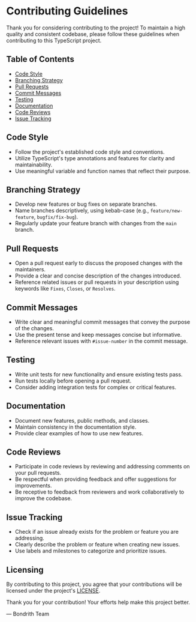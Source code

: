 # Contributing Guidelines

Thank you for considering contributing to the project! To maintain a high quality and consistent codebase, please follow these guidelines when contributing to this TypeScript project.

## Table of Contents

- [Code Style](#code-style)
- [Branching Strategy](#branching-strategy)
- [Pull Requests](#pull-requests)
- [Commit Messages](#commit-messages)
- [Testing](#testing)
- [Documentation](#documentation)
- [Code Reviews](#code-reviews)
- [Issue Tracking](#issue-tracking)

## Code Style

- Follow the project's established code style and conventions.
- Utilize TypeScript's type annotations and features for clarity and maintainability.
- Use meaningful variable and function names that reflect their purpose.

## Branching Strategy

- Develop new features or bug fixes on separate branches.
- Name branches descriptively, using kebab-case (e.g., `feature/new-feature`, `bugfix/fix-bug`).
- Regularly update your feature branch with changes from the `main` branch.

## Pull Requests

- Open a pull request early to discuss the proposed changes with the maintainers.
- Provide a clear and concise description of the changes introduced.
- Reference related issues or pull requests in your description using keywords like `Fixes`, `Closes`, or `Resolves`.

## Commit Messages

- Write clear and meaningful commit messages that convey the purpose of the changes.
- Use the present tense and keep messages concise but informative.
- Reference relevant issues with `#issue-number` in the commit message.

## Testing

- Write unit tests for new functionality and ensure existing tests pass.
- Run tests locally before opening a pull request.
- Consider adding integration tests for complex or critical features.

## Documentation

- Document new features, public methods, and classes.
- Maintain consistency in the documentation style.
- Provide clear examples of how to use new features.

## Code Reviews

- Participate in code reviews by reviewing and addressing comments on your pull requests.
- Be respectful when providing feedback and offer suggestions for improvements.
- Be receptive to feedback from reviewers and work collaboratively to improve the codebase.

## Issue Tracking

- Check if an issue already exists for the problem or feature you are addressing.
- Clearly describe the problem or feature when creating new issues.
- Use labels and milestones to categorize and prioritize issues.

## Licensing

By contributing to this project, you agree that your contributions will be licensed under the project's [LICENSE](LICENSE).

Thank you for your contribution! Your efforts help make this project better.

— Bondrith Team